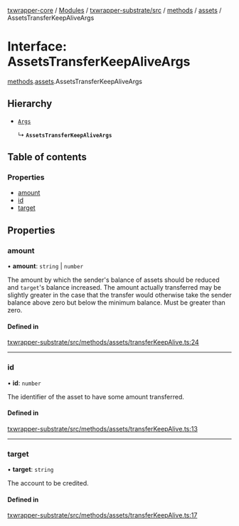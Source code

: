 [txwrapper-core](../README.md) / [Modules](../modules.md) / [txwrapper-substrate/src](../modules/txwrapper_substrate_src.md) / [methods](../modules/txwrapper_substrate_src.methods.md) / [assets](../modules/txwrapper_substrate_src.methods.assets.md) / AssetsTransferKeepAliveArgs

# Interface: AssetsTransferKeepAliveArgs

[methods](../modules/txwrapper_substrate_src.methods.md).[assets](../modules/txwrapper_substrate_src.methods.assets.md).AssetsTransferKeepAliveArgs

## Hierarchy

- [`Args`](../modules/txwrapper_core_src.md#args)

  ↳ **`AssetsTransferKeepAliveArgs`**

## Table of contents

### Properties

- [amount](txwrapper_substrate_src.methods.assets.AssetsTransferKeepAliveArgs.md#amount)
- [id](txwrapper_substrate_src.methods.assets.AssetsTransferKeepAliveArgs.md#id)
- [target](txwrapper_substrate_src.methods.assets.AssetsTransferKeepAliveArgs.md#target)

## Properties

### amount

• **amount**: `string` \| `number`

The amount by which the sender's balance of assets should be reduced and
`target`'s balance increased. The amount actually transferred may be slightly greater in
the case that the transfer would otherwise take the sender balance above zero but below
the minimum balance. Must be greater than zero.

#### Defined in

[txwrapper-substrate/src/methods/assets/transferKeepAlive.ts:24](https://github.com/paritytech/txwrapper-core/blob/9387f90/packages/txwrapper-substrate/src/methods/assets/transferKeepAlive.ts#L24)

___

### id

• **id**: `number`

The identifier of the asset to have some amount transferred.

#### Defined in

[txwrapper-substrate/src/methods/assets/transferKeepAlive.ts:13](https://github.com/paritytech/txwrapper-core/blob/9387f90/packages/txwrapper-substrate/src/methods/assets/transferKeepAlive.ts#L13)

___

### target

• **target**: `string`

The account to be credited.

#### Defined in

[txwrapper-substrate/src/methods/assets/transferKeepAlive.ts:17](https://github.com/paritytech/txwrapper-core/blob/9387f90/packages/txwrapper-substrate/src/methods/assets/transferKeepAlive.ts#L17)
